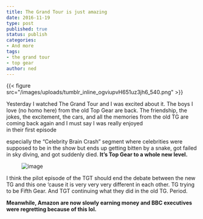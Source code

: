```yaml
---
title: The Grand Tour is just amazing
date: 2016-11-19
type: post
published: true
status: publish
categories:
- And more
tags:
- the grand tour
- top gear
author: ned
---
```

{{< figure src="/images/uploads/tumblr_inline_ogviupvH651uz3jh6_540.png" >}}
<p>Yesterday I watched The Grand Tour and I was excited about it. The boys I love (no homo here) from the old Top Gear are back. The friendship, the jokes, the excitement, the cars, and all the memories from the old TG are coming back again and I must say I was really enjoyed<br />
in their first episode</p>
<p>especially the “Celebrity Brain Crash” segment where celebrities were supposed to be in the show but ends up getting bitten by a snake, got failed in sky diving, and got suddenly died. <b>It’s Top Gear to a whole new level.</b></p>
<figure class="tmblr-full"><img src="/images/uploads/tumblr_ogvezj1fGT1vghejzo2_500.gif" alt="image" /></figure>
<p>I think the pilot episode of the TGT should end the debate between the new TG and this one ‘cause it is very very very different in each other. TG trying to be Fifth Gear. And TGT continuing what they did in the old TG. Period.</p>
<p><b>Meanwhile, Amazon are now slowly earning money and BBC executives were regretting because of this lol.</b></p>
